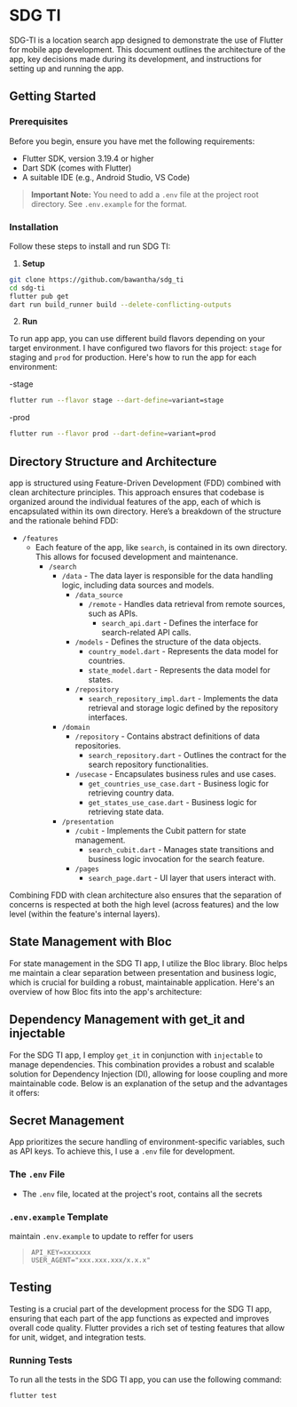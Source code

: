 # SDG TI

SDG-TI is a location search app designed to demonstrate the use of Flutter for mobile app development. This document outlines the architecture of the app, key decisions made during its development, and instructions for setting up and running the app.


## Getting Started

### Prerequisites

Before you begin, ensure you have met the following requirements:

- Flutter SDK, version 3.19.4 or higher
- Dart SDK (comes with Flutter)
- A suitable IDE (e.g., Android Studio, VS Code)

> **Important Note:** You need to add a `.env` file at the project root directory. See `.env.example` for the format.

### Installation

Follow these steps to install and run SDG TI:

1. **Setup**

```bash
git clone https://github.com/bawantha/sdg_ti
cd sdg-ti
flutter pub get
dart run build_runner build --delete-conflicting-outputs
```
2. **Run**

To run app app, you can use different build flavors depending on your target environment. I have configured two flavors for this project: `stage` for staging and `prod` for production. Here's how to run the app for each environment:

-stage
  ```bash
  flutter run --flavor stage --dart-define=variant=stage
  ```
  -prod
  ```bash
  flutter run --flavor prod --dart-define=variant=prod
  ```
  
  
  ## Directory Structure and Architecture

 app is structured using Feature-Driven Development (FDD) combined with clean architecture principles. This approach ensures that codebase is organized around the individual features of the app, each of which is encapsulated within its own directory. Here’s a breakdown of the structure and the rationale behind FDD:

- `/features`
  - Each feature of the app, like `search`, is contained in its own directory. This allows for focused development and maintenance.
    - `/search`
      - `/data` - The data layer is responsible for the data handling logic, including data sources and models.
        - `/data_source`
          - `/remote` - Handles data retrieval from remote sources, such as APIs.
            - `search_api.dart` - Defines the interface for search-related API calls.
        - `/models` - Defines the structure of the data objects.
          - `country_model.dart` - Represents the data model for countries.
          - `state_model.dart` - Represents the data model for states.
        - `/repository`
          - `search_repository_impl.dart` - Implements the data retrieval and storage logic defined by the repository interfaces.
      - `/domain`
        - `/repository` - Contains abstract definitions of data repositories.
          - `search_repository.dart` - Outlines the contract for the search repository functionalities.
        - `/usecase` - Encapsulates business rules and use cases.
          - `get_countries_use_case.dart` - Business logic for retrieving country data.
          - `get_states_use_case.dart` - Business logic for retrieving state data.
      - `/presentation`
        - `/cubit` - Implements the Cubit pattern for state management.
          - `search_cubit.dart` - Manages state transitions and business logic invocation for the search feature.
        - `/pages`
          - `search_page.dart` - UI layer that users interact with.


Combining FDD with clean architecture also ensures that the separation of concerns is respected at both the high level (across features) and the low level (within the feature's internal layers).

## State Management with Bloc

For state management in the SDG TI app, I utilize the Bloc library. Bloc helps me maintain a clear separation between presentation and business logic, which is crucial for building a robust, maintainable application. Here's an overview of how Bloc fits into the app's architecture:

## Dependency Management with get_it and injectable

For the SDG TI app, I employ `get_it` in conjunction with `injectable` to manage dependencies. This combination provides a robust and scalable solution for Dependency Injection (DI), allowing for loose coupling and more maintainable code. Below is an explanation of the setup and the advantages it offers:

## Secret Management

App prioritizes the secure handling of environment-specific variables, such as API keys. To achieve this, I use a `.env` file for development.

### The `.env` File
- The `.env` file, located at the project's root, contains all the secrets

### `.env.example` Template

maintain `.env.example` to update to reffer for users
> ```
> API_KEY=xxxxxxx
> USER_AGENT="xxx.xxx.xxx/x.x.x"
> ```


## Testing

Testing is a crucial part of the development process for the SDG TI app, ensuring that each part of the app functions as expected and improves overall code quality. Flutter provides a rich set of testing features that allow for unit, widget, and integration tests.

### Running Tests

To run all the tests in the SDG TI app, you can use the following command:

```bash
flutter test
```

